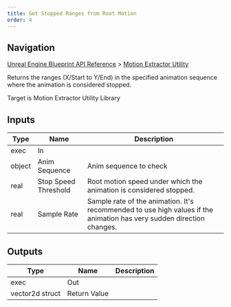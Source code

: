 ```yaml
---
title: Get Stopped Ranges from Root Motion
order: 4
---
```

## Navigation

[Unreal Engine Blueprint API Reference](https://dev.epicgames.com/documentation/en-us/unreal-engine/BlueprintAPI) > [Motion Extractor Utility](https://dev.epicgames.com/documentation/en-us/unreal-engine/BlueprintAPI/MotionExtractorUtility)

Returns the ranges (X/Start to Y/End) in the specified animation sequence where the animation is considered stopped.

Target is Motion Extractor Utility Library

## Inputs

| Type | Name | Description |
| --- | --- | --- |
| exec | In |  |
| object | Anim Sequence | Anim sequence to check |
| real | Stop Speed Threshold | Root motion speed under which the animation is considered stopped. |
| real | Sample Rate | Sample rate of the animation. It's recommended to use high values if the animation has very sudden direction changes. |

## Outputs

| Type | Name | Description |
| --- | --- | --- |
| exec | Out |  |
| vector2d struct | Return Value |  |
